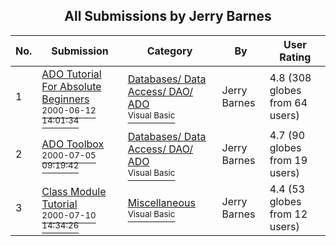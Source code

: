 ﻿<div align="center">

## All Submissions by Jerry Barnes

</div>

No.  | Submission | Category | By   | User Rating
---- | ---------- | -------- | ---- | -----------
1 | [ADO Tutorial For Absolute Beginners<br /><sup>2000-06-12 14:01:34</sup>](https://github.com/Planet-Source-Code/jerry-barnes-ado-tutorial-for-absolute-beginners__1-12050) | [Databases/ Data Access/ DAO/ ADO<br /><sup>Visual Basic</sup>](../ByCategory/databases-data-access-dao-ado__1-6.md) | Jerry Barnes | 4.8 (308 globes from 64 users)
2 | [ADO Toolbox<br /><sup>2000-07-05 09:19:42</sup>](https://github.com/Planet-Source-Code/jerry-barnes-ado-toolbox__1-9520) | [Databases/ Data Access/ DAO/ ADO<br /><sup>Visual Basic</sup>](../ByCategory/databases-data-access-dao-ado__1-6.md) | Jerry Barnes | 4.7 (90 globes from 19 users)
3 | [Class Module Tutorial<br /><sup>2000-07-10 14:34:26</sup>](https://github.com/Planet-Source-Code/jerry-barnes-class-module-tutorial__1-9648) | [Miscellaneous<br /><sup>Visual Basic</sup>](../ByCategory/miscellaneous__1-1.md) | Jerry Barnes | 4.4 (53 globes from 12 users)
